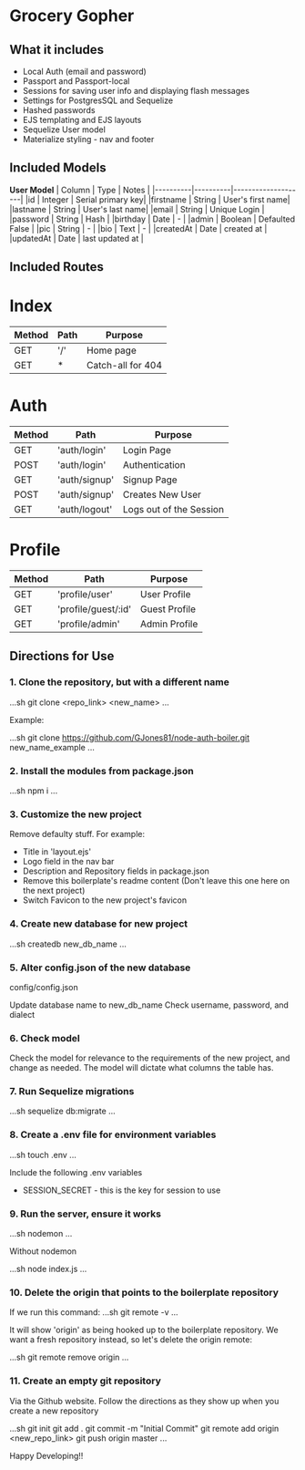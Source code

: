 # Grocery Gopher


## What it includes

* Local Auth (email and password)
* Passport and Passport-local
* Sessions for saving user info and displaying flash messages
* Settings for PostgresSQL and Sequelize
* Hashed passwords
* EJS templating and EJS layouts
* Sequelize User model
* Materialize styling - nav and footer

## Included Models

**User Model**
| Column | Type | Notes |
|----------|----------|--------------------|
|id | Integer | Serial primary key|
|firstname  | String  | User's first name|
|lastname | String  | User's last name|
|email |  String  | Unique Login  |
|password | String  | Hash  |
|birthday | Date  | - |
|admin  | Boolean | Defaulted False |
|pic  | String  | - |
|bio  | Text  | - |
|createdAt  | Date  | created at  |
|updatedAt  | Date  | last updated at |



## Included Routes 
# Index
| Method  | Path  | Purpose |
|----------|----------|---------------------|
|GET  | '/' | Home page |
|GET  | * | Catch-all for 404|

# Auth
|Method | Path  | Purpose |
|----------|-----------|------------|
|GET  | 'auth/login'| Login Page  |
|POST | 'auth/login'  | Authentication  |
|GET  | 'auth/signup' | Signup Page |
|POST | 'auth/signup' | Creates New User  |
|GET  | 'auth/logout' | Logs out of the Session|

# Profile
|Method | Path  | Purpose |
|----------|----------|--------------------|
|GET  | 'profile/user'  | User Profile  |
|GET  | 'profile/guest/:id' | Guest Profile |
|GET  | 'profile/admin' | Admin Profile |

## Directions for Use

### 1. Clone the repository, but with a different name

...sh
git clone <repo_link> <new_name>
...

Example:

...sh
git clone https://github.com/GJones81/node-auth-boiler.git new_name_example
...

### 2. Install the modules from package.json

...sh
npm i
...

### 3. Customize the new project 

Remove defaulty stuff. For example:

* Title in 'layout.ejs'
* Logo field in the nav bar
* Description and Repository fields in package.json
* Remove this boilerplate's readme content (Don't leave this one here on the next project)
* Switch Favicon to the new project's favicon

### 4. Create new database for new project 

...sh
createdb new_db_name
...

### 5. Alter config.json of the new database

config/config.json

Update database name to new_db_name
Check username, password, and dialect

### 6. Check model 

Check the model for relevance to the requirements of the new project, and change as
needed. The model will dictate what columns the table has.

### 7. Run Sequelize migrations

...sh
sequelize db:migrate
...

### 8. Create a .env file for environment variables

...sh
touch .env
...

Include the following .env variables

* SESSION_SECRET  - this is the key for session to use

### 9. Run the server, ensure it works

...sh
nodemon
...

Without nodemon

...sh
node index.js
...

### 10. Delete the origin that points to the boilerplate repository

If we run this command:
...sh
git remote -v
...

It will show 'origin' as being hooked up to the boilerplate repository. We want a fresh
repository instead, so let's delete the origin remote:

...sh
git remote remove origin
...

### 11. Create an empty git repository

Via the Github website. Follow the directions as they show up when you create a new
repository

...sh
git init
git add .
git commit -m "Initial Commit"
git remote add origin <new_repo_link>
git push origin master
...

Happy Developing!!
